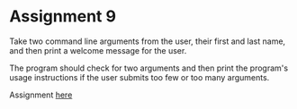 # Assignment 9
Take two command line arguments from the user, their first and last name, and then print a welcome message for the user.

The program should check for two arguments and then print the program's usage instructions if the user submits too few or
too many arguments.

Assignment [here](https://github.com/h0mbre/Learning-C/tree/master/Assignment-09)
